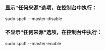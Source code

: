 ### 显示"任何来源"选项，在控制台中执行：
sudo spctl --master-disable
### 不显示"任何来源"选项，在控制台中执行：
sudo spctl --master-enable